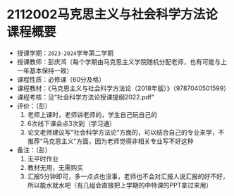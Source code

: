 # 2112002马克思主义与社会科学方法论课程概要

+ 授课学期：`2023-2024`学年第二学期
+ 授课教师：彭庆鸿（每个学期由马克思主义学院随机分配老师，也有可能与上一年基本保持一致）
+ 课程性质：必修课（60分及格）
+ 课程教材：《马克思主义与社会科学方法论（2018年版）》（9787040501599）
+ 课程考核：见“社会科学方法论授课提纲2022.pdf”
+ 评价：（彭）
  1. 老师上课时，老师讲老师的，学生自己玩自己的
  2. 6次线下课会点3次到（学习通）
  3. 论文老师建议写“社会科学方法论”方面的，可以结合自己的专业来学，不推荐“马克思主义”方面，因为老师觉得非相关专业写不好这种
+ 备注：（彭）
  1. 无平时作业
  2. 教材无用，无需购买
  3. 汇报5分钟即可，多一点点也没事，老师也不会对汇报人说汇报的好不好，所以能水就水吧（有几组会直接把上学期的中特课的PPT拿过来用）
